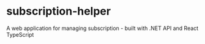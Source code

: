 # subscription-helper
A web application for managing subscription - built with .NET API and React TypeScript
